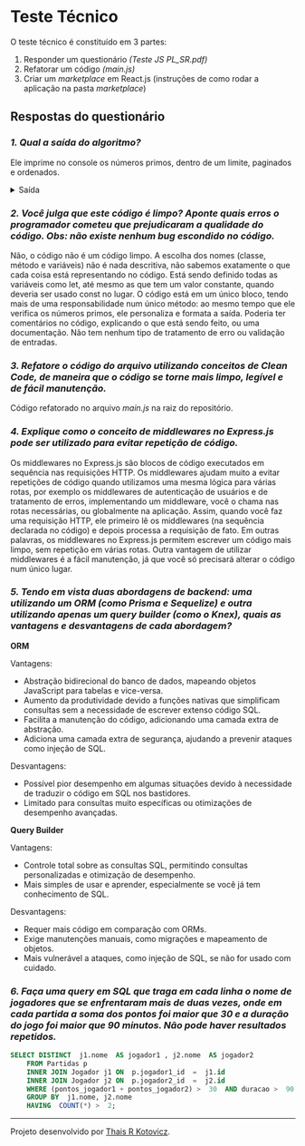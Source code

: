 
# Teste Técnico

O teste técnico é constituído em 3 partes:

 1. Responder um questionário _(Teste JS PL_SR.pdf)_
 2. Refatorar um código _(main.js)_
 3. Criar um _marketplace_ em React.js (instruções de como rodar a aplicação na pasta _marketplace_)



## Respostas do questionário

### _1. Qual a saída do algoritmo?_

Ele imprime no console os números primos, dentro de um limite, paginados e ordenados.

<details>
<summary>Saída</summary>

```

Page  1
2|233|547|877
3|239|557|881
5|241|563|883
7|251|569|887
11|257|571|907
13|263|577|911
17|269|587|919
19|271|593|929
23|277|599|937
29|281|601|941
31|283|607|947
37|293|613|953
41|307|617|967
43|311|619|971
47|313|631|977
53|317|641|983
59|331|643|991
61|337|647|997
67|347|653|1009
71|349|659|1013
73|353|661|1019
79|359|673|1021
83|367|677|1031
89|373|683|1033
97|379|691|1039
101|383|701|1049
103|389|709|1051
107|397|719|1061
109|401|727|1063
113|409|733|1069
127|419|739|1087
131|421|743|1091
137|431|751|1093
139|433|757|1097
149|439|761|1103
151|443|769|1109
157|449|773|1117
163|457|787|1123
167|461|797|1129
173|463|809|1151
179|467|811|1153
181|479|821|1163
191|487|823|1171
193|491|827|1181
197|499|829|1187
199|503|839|1193
211|509|853|1201
223|521|857|1213
227|523|859|1217
229|541|863|1223
Page  2
1229|1597|1993|2371
1231|1601|1997|2377
1237|1607|1999|2381
1249|1609|2003|2383
1259|1613|2011|2389
1277|1619|2017|2393
1279|1621|2027|2399
1283|1627|2029|2411
1289|1637|2039|2417
1291|1657|2053|2423
1297|1663|2063|2437
1301|1667|2069|2441
1303|1669|2081|2447
1307|1693|2083|2459
1319|1697|2087|2467
1321|1699|2089|2473
1327|1709|2099|2477
1361|1721|2111|2503
1367|1723|2113|2521
1373|1733|2129|2531
1381|1741|2131|2539
1399|1747|2137|2543
1409|1753|2141|2549
1423|1759|2143|2551
1427|1777|2153|2557
1429|1783|2161|2579
1433|1787|2179|2591
1439|1789|2203|2593
1447|1801|2207|2609
1451|1811|2213|2617
1453|1823|2221|2621
1459|1831|2237|2633
1471|1847|2239|2647
1481|1861|2243|2657
1483|1867|2251|2659
1487|1871|2267|2663
1489|1873|2269|2671
1493|1877|2273|2677
1499|1879|2281|2683
1511|1889|2287|2687
1523|1901|2293|2689
1531|1907|2297|2693
1543|1913|2309|2699
1549|1931|2311|2707
1553|1933|2333|2711
1559|1949|2339|2713
1567|1951|2341|2719
1571|1973|2347|2729
1579|1979|2351|2731
1583|1987|2357|2741
Page  3
2749|3187|3581|4001
2753|3191|3583|4003
2767|3203|3593|4007
2777|3209|3607|4013
2789|3217|3613|4019
2791|3221|3617|4021
2797|3229|3623|4027
2801|3251|3631|4049
2803|3253|3637|4051
2819|3257|3643|4057
2833|3259|3659|4073
2837|3271|3671|4079
2843|3299|3673|4091
2851|3301|3677|4093
2857|3307|3691|4099
2861|3313|3697|4111
2879|3319|3701|4127
2887|3323|3709|4129
2897|3329|3719|4133
2903|3331|3727|4139
2909|3343|3733|4153
2917|3347|3739|4157
2927|3359|3761|4159
2939|3361|3767|4177
2953|3371|3769|4201
2957|3373|3779|4211
2963|3389|3793|4217
2969|3391|3797|4219
2971|3407|3803|4229
2999|3413|3821|4231
3001|3433|3823|4241
3011|3449|3833|4243
3019|3457|3847|4253
3023|3461|3851|4259
3037|3463|3853|4261
3041|3467|3863|4271
3049|3469|3877|4273
3061|3491|3881|4283
3067|3499|3889|4289
3079|3511|3907|4297
3083|3517|3911|4327
3089|3527|3917|4337
3109|3529|3919|4339
3119|3533|3923|4349
3121|3539|3929|4357
3137|3541|3931|4363
3163|3547|3943|4373
3167|3557|3947|4391
3169|3559|3967|4397
3181|3571|3989|4409
Page  4
4421|4861|5281|5701
4423|4871|5297|5711
4441|4877|5303|5717
4447|4889|5309|5737
4451|4903|5323|5741
4457|4909|5333|5743
4463|4919|5347|5749
4481|4931|5351|5779
4483|4933|5381|5783
4493|4937|5387|5791
4507|4943|5393|5801
4513|4951|5399|5807
4517|4957|5407|5813
4519|4967|5413|5821
4523|4969|5417|5827
4547|4973|5419|5839
4549|4987|5431|5843
4561|4993|5437|5849
4567|4999|5441|5851
4583|5003|5443|5857
4591|5009|5449|5861
4597|5011|5471|5867
4603|5021|5477|5869
4621|5023|5479|5879
4637|5039|5483|5881
4639|5051|5501|5897
4643|5059|5503|5903
4649|5077|5507|5923
4651|5081|5519|5927
4657|5087|5521|5939
4663|5099|5527|5953
4673|5101|5531|5981
4679|5107|5557|5987
4691|5113|5563|6007
4703|5119|5569|6011
4721|5147|5573|6029
4723|5153|5581|6037
4729|5167|5591|6043
4733|5171|5623|6047
4751|5179|5639|6053
4759|5189|5641|6067
4783|5197|5647|6073
4787|5209|5651|6079
4789|5227|5653|6089
4793|5231|5657|6091
4799|5233|5659|6101
4801|5237|5669|6113
4813|5261|5683|6121
4817|5273|5689|6131
4831|5279|5693|6133
Page  5
6143|6577|7001|7507
6151|6581|7013|7517
6163|6599|7019|7523
6173|6607|7027|7529
6197|6619|7039|7537
6199|6637|7043|7541
6203|6653|7057|7547
6211|6659|7069|7549
6217|6661|7079|7559
6221|6673|7103|7561
6229|6679|7109|7573
6247|6689|7121|7577
6257|6691|7127|7583
6263|6701|7129|7589
6269|6703|7151|7591
6271|6709|7159|7603
6277|6719|7177|7607
6287|6733|7187|7621
6299|6737|7193|7639
6301|6761|7207|7643
6311|6763|7211|7649
6317|6779|7213|7669
6323|6781|7219|7673
6329|6791|7229|7681
6337|6793|7237|7687
6343|6803|7243|7691
6353|6823|7247|7699
6359|6827|7253|7703
6361|6829|7283|7717
6367|6833|7297|7723
6373|6841|7307|7727
6379|6857|7309|7741
6389|6863|7321|7753
6397|6869|7331|7757
6421|6871|7333|7759
6427|6883|7349|7789
6449|6899|7351|7793
6451|6907|7369|7817
6469|6911|7393|7823
6473|6917|7411|7829
6481|6947|7417|7841
6491|6949|7433|7853
6521|6959|7451|7867
6529|6961|7457|7873
6547|6967|7459|7877
6551|6971|7477|7879
6553|6977|7481|7883
6563|6983|7487|7901
6569|6991|7489|7907
6571|6997|7499|7919

```
</details>


### _2. Você julga que este código é limpo? Aponte quais erros o programador cometeu que prejudicaram a qualidade do código. Obs: não existe nenhum bug escondido no código._

Não, o código não é um código limpo. A escolha dos nomes (classe, método e variáveis) não é nada descritiva, não sabemos exatamente o que cada coisa está representando no código. Está sendo definido todas as variáveis como let, até mesmo as que tem um valor constante, quando deveria ser usado const no lugar. O código está em um único bloco, tendo mais de uma responsabilidade num único método: ao mesmo tempo que ele verifica os números primos, ele personaliza e formata a saída. Poderia ter comentários no código, explicando o que está sendo feito, ou uma documentação. Não tem nenhum tipo de tratamento de erro ou validação de entradas.

### _3. Refatore o código do arquivo utilizando conceitos de Clean Code, de maneira que o código se torne mais limpo, legível e de fácil manutenção._

Código refatorado no arquivo _main.js_ na raiz do repositório.

### _4. Explique como o conceito de middlewares no Express.js pode ser utilizado para evitar repetição de código._

Os middlewares no Express.js são blocos de código executados em sequência nas requisições HTTP. Os middlewares ajudam muito a evitar repetições de código quando utilizamos uma mesma lógica para várias rotas, por exemplo os middlewares de autenticação de usuários e de tratamento de erros, implementando um middleware, você o chama nas rotas necessárias, ou globalmente na aplicação. Assim, quando você faz uma requisição HTTP, ele primeiro lê os middlewares (na sequência declarada no código) e depois processa a requisição de fato. Em outras palavras, os middlewares no Express.js permitem escrever um código mais limpo, sem repetição em várias rotas. Outra vantagem de utilizar middlewares é a fácil manutenção, já que você só precisará alterar o código num único lugar.

### _5. Tendo em vista duas abordagens de backend: uma utilizando um ORM (como Prisma e Sequelize) e outra utilizando apenas um query builder (como o Knex), quais as vantagens e desvantagens de cada abordagem?_

**ORM**

Vantagens:
- Abstração bidirecional do banco de dados, mapeando objetos JavaScript para tabelas e vice-versa.
- Aumento da produtividade devido a funções nativas que simplificam consultas sem a necessidade de escrever extenso código SQL.
- Facilita a manutenção do código, adicionando uma camada extra de abstração.
- Adiciona uma camada extra de segurança, ajudando a prevenir ataques como injeção de SQL.

Desvantagens:
- Possível pior desempenho em algumas situações devido à necessidade de traduzir o código em SQL nos bastidores.
- Limitado para consultas muito específicas ou otimizações de desempenho avançadas.

**Query Builder**

Vantagens:
- Controle total sobre as consultas SQL, permitindo consultas personalizadas e otimização de desempenho.
- Mais simples de usar e aprender, especialmente se você já tem conhecimento de SQL.

Desvantagens:
- Requer mais código em comparação com ORMs.
- Exige manutenções manuais, como migrações e mapeamento de objetos.
- Mais vulnerável a ataques, como injeção de SQL, se não for usado com cuidado.

### _6. Faça uma query em SQL que traga em cada linha o nome de jogadores que se enfrentaram mais de duas vezes, onde em cada partida a soma dos pontos foi maior que 30 e a duração do jogo foi maior que 90 minutos. Não pode haver resultados repetidos._

```SQL
SELECT DISTINCT  j1.nome  AS jogador1 , j2.nome  AS jogador2
	FROM Partidas p
	INNER JOIN Jogador j1 ON  p.jogador1_id  =  j1.id
	INNER JOIN Jogador j2 ON  p.jogador2_id  =  j2.id
	WHERE (pontos_jogador1 + pontos_jogador2) >  30  AND duracao >  90
	GROUP BY  j1.nome, j2.nome
	HAVING  COUNT(*) >  2;
```

 ---

Projeto desenvolvido por [Thais R Kotovicz](https://www.linkedin.com/in/thaiskotovicz/).
</br>
